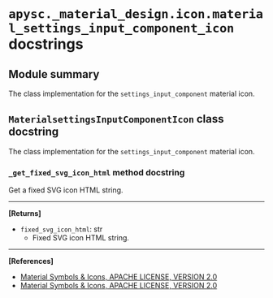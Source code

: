 # `apysc._material_design.icon.material_settings_input_component_icon` docstrings

## Module summary

The class implementation for the `settings_input_component` material icon.

## `MaterialsettingsInputComponentIcon` class docstring

The class implementation for the `settings_input_component` material icon.

### `_get_fixed_svg_icon_html` method docstring

Get a fixed SVG icon HTML string.<hr>

**[Returns]**

- `fixed_svg_icon_html`: str
  - Fixed SVG icon HTML string.

<hr>

**[References]**

- [Material Symbols & Icons, APACHE LICENSE, VERSION 2.0](https://fonts.google.com/icons?icon.size=24&icon.color=%23e8eaed)
- [Material Symbols & Icons, APACHE LICENSE, VERSION 2.0](https://www.apache.org/licenses/LICENSE-2.0.html)